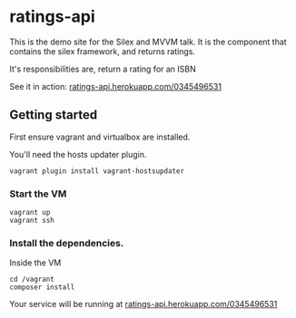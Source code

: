 # ratings-api

This is the demo site for the Silex and MVVM talk. It is the component that contains the silex framework, and returns ratings. 

It's responsibilities are, return a rating for an ISBN

See it in action: [ratings-api.herokuapp.com/0345496531](http://ratings-api.herokuapp.com/0345496531)

## Getting started

First ensure vagrant and virtualbox are installed.

You'll need the hosts updater plugin.

```
vagrant plugin install vagrant-hostsupdater
```

### Start the VM
```
vagrant up
vagrant ssh
```
### Install the dependencies.

Inside the VM
```
cd /vagrant
composer install
```


Your service will be running at [ratings-api.herokuapp.com/0345496531](http://ratings-api.herokuapp.com/0345496531)
